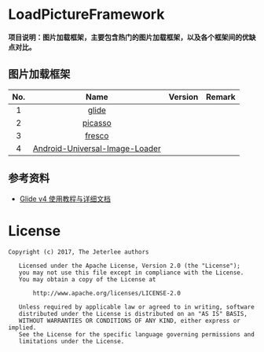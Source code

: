 # LoadPictureFramework
**项目说明：图片加载框架，主要包含热门的图片加载框架，以及各个框架间的优缺点对比。**


## 图片加载框架
No.|Name|Version|Remark
:-:|:--:|:-----:|:----:
1|[glide](https://github.com/bumptech/glide)||
2|[picasso](https://github.com/square/picasso)||
3|[fresco](https://github.com/facebook/fresco)||
4|[Android-Universal-Image-Loader](https://github.com/nostra13/Android-Universal-Image-Loader)||


## 参考资料
- [Glide v4 使用教程与详细文档](http://www.apkbus.com/blog-873055-75813.html)


# License

```
Copyright (c) 2017, The Jeterlee authors 

   Licensed under the Apache License, Version 2.0 (the "License");
   you may not use this file except in compliance with the License.
   You may obtain a copy of the License at

       http://www.apache.org/licenses/LICENSE-2.0

   Unless required by applicable law or agreed to in writing, software
   distributed under the License is distributed on an "AS IS" BASIS,
   WITHOUT WARRANTIES OR CONDITIONS OF ANY KIND, either express or implied.
   See the License for the specific language governing permissions and
   limitations under the License.
```
